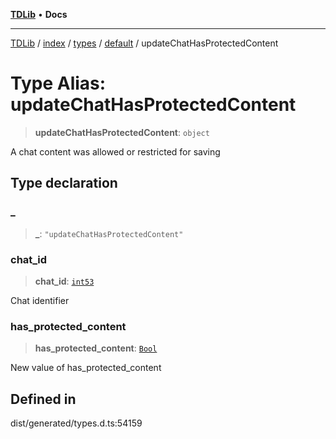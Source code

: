 [**TDLib**](../../../../../../README.md) • **Docs**

***

[TDLib](../../../../../../modules.md) / [index](../../../../../README.md) / [types](../../../README.md) / [default](../README.md) / updateChatHasProtectedContent

# Type Alias: updateChatHasProtectedContent

> **updateChatHasProtectedContent**: `object`

A chat content was allowed or restricted for saving

## Type declaration

### \_

> **\_**: `"updateChatHasProtectedContent"`

### chat\_id

> **chat\_id**: [`int53`](int53-1.md)

Chat identifier

### has\_protected\_content

> **has\_protected\_content**: [`Bool`](Bool.md)

New value of has_protected_content

## Defined in

dist/generated/types.d.ts:54159
